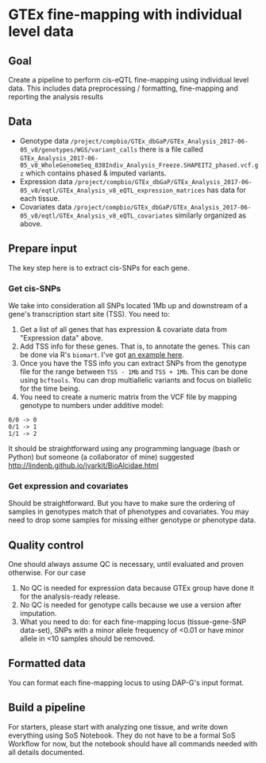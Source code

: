 # GTEx fine-mapping with individual level data

## Goal

Create a pipeline to perform cis-eQTL fine-mapping using individual level data. This includes data preprocessing / formatting, fine-mapping and reporting the analysis results

## Data

- Genotype data `/project/compbio/GTEx_dbGaP/GTEx_Analysis_2017-06-05_v8/genotypes/WGS/variant_calls` there is a file called `GTEx_Analysis_2017-06-05_v8_WholeGenomeSeq_838Indiv_Analysis_Freeze.SHAPEIT2_phased.vcf.gz` which contains phased & imputed variants. 
- Expression data `/project/compbio/GTEx_dbGaP/GTEx_Analysis_2017-06-05_v8/eqtl/GTEx_Analysis_v8_eQTL_expression_matrices` has data for each tissue.
- Covariates data `/project/compbio/GTEx_dbGaP/GTEx_Analysis_2017-06-05_v8/eqtl/GTEx_Analysis_v8_eQTL_covariates` similarly organized as above.

## Prepare input

The key step here is to extract cis-SNPs for each gene. 

### Get cis-SNPs

We take into consideration all SNPs located 1Mb up and downstream of a gene's transcription start site (TSS). You need to:

1. Get a list of all genes that has expression & covariate data from "Expression data" above.
2. Add TSS info for these genes. That is, to annotate the genes. This can be done via R's `biomart`. I've got [an example here](http://stephenslab.github.io/gtex-eqtls/analysis/20170929_Genotype.html).
3. Once you have the TSS info you can extract SNPs from the genotype file for the range between `TSS - 1Mb` and `TSS + 1Mb`. This can be done using `bcftools`. You can drop multiallelic variants and focus on biallelic for the time being.
4. You need to create a numeric matrix from the VCF file by mapping genotype to numbers under additive model:

```
0/0 -> 0
0/1 -> 1
1/1 -> 2
```

It should be straightforward using any programming language (bash or Python) but someone (a collaborator of mine) suggested http://lindenb.github.io/jvarkit/BioAlcidae.html

### Get expression and covariates

Should be straightforward. But you have to make sure the ordering of samples in genotypes match that of phenotypes and covariates. You may need to drop some samples for missing either genotype or phenotype data. 

## Quality control

One should always assume QC is necessary, until evaluated and proven otherwise. For our case

1. No QC is needed for expression data because GTEx group have done it for the analysis-ready release.
2. No QC is needed for genotype calls because we use a version after imputation.
3. What you need to do: for each fine-mapping locus (tissue-gene-SNP data-set), SNPs with a minor allele frequency of <0.01 or have minor allele in <10 samples should be removed.

## Formatted data

You can format each fine-mapping locus to using DAP-G's input format.

## Build a pipeline

For starters, please start with analyzing one tissue, and write down everything using SoS Notebook. They do not have to be a formal SoS Workflow for now, but the notebook should have all commands needed with all details documented. 
